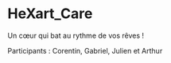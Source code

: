 # HeXart_Care
Un cœur qui bat au rythme de vos rêves !

Participants : Corentin, Gabriel, Julien et Arthur
